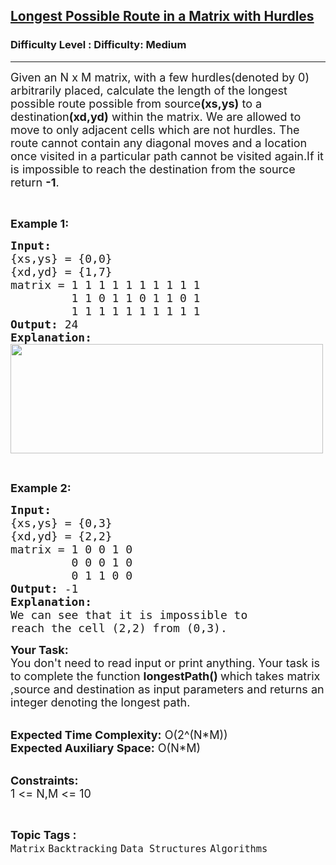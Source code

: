 <h2><a href="https://www.geeksforgeeks.org/problems/longest-possible-route-in-a-matrix-with-hurdles/1?page=1&difficulty=Medium&status=unsolved&sortBy=submissions">Longest Possible Route in a Matrix with Hurdles</a></h2><h3>Difficulty Level : Difficulty: Medium</h3><hr><div class="problems_problem_content__Xm_eO"><p><span style="font-size: 18px;">Given an N&nbsp;x M&nbsp;matrix, with a few hurdles(denoted by 0) arbitrarily placed, calculate the length of the longest possible route possible from source<strong>(xs,ys)</strong> to a destination<strong>(xd,yd)</strong> within the matrix. We are allowed to move to only adjacent cells which are not hurdles. The route cannot contain any diagonal moves and a location once visited in a particular path cannot be visited again.If it is impossible to reach the destination from the source return <strong>-1</strong>.</span></p>
<p>&nbsp;</p>
<p><strong><span style="font-size: 18px;">Example 1:</span></strong></p>
<pre><strong><span style="font-size: 18px;">Input:</span></strong>
<span style="font-size: 18px;">{xs,ys} = {0,0}</span>
<span style="font-size: 18px;">{xd,yd} = {1,7}</span>
<span style="font-size: 18px;">matrix = 1 1 1 1 1 1 1 1 1 1</span>
<span style="font-size: 18px;">         1 1 0 1 1 0 1 1 0 1</span>
<span style="font-size: 18px;">         1 1 1 1 1 1 1 1 1 1</span>
<strong><span style="font-size: 18px;">Output: </span></strong><span style="font-size: 18px;">24</span>
<strong><span style="font-size: 18px;">Explanation:</span></strong>
<strong><span style="font-size: 18px;"><img style="height: 175px; width: 500px;" src="https://media.geeksforgeeks.org/wp-content/cdn-uploads/matrix_highlight.png" alt=""></span></strong></pre>
<p>&nbsp;</p>
<p><strong><span style="font-size: 18px;">Example 2:</span></strong></p>
<pre><strong><span style="font-size: 18px;">Input: </span></strong>
<span style="font-size: 18px;">{xs,ys} = {0,3}</span>
<span style="font-size: 18px;">{xd,yd} = {2,2}</span>
<span style="font-size: 18px;">matrix =<strong><span style="font-size: 18px;"> </span></strong>1 0 0 1 0</span>
<span style="font-size: 18px;">         0 0 0 1 0</span>
<span style="font-size: 18px;">         0 1 1 0 0</span>
<strong><span style="font-size: 18px;">Output: </span></strong><span style="font-size: 18px;">-1</span>
<strong><span style="font-size: 18px;">Explanation:</span></strong>
<span style="font-size: 18px;">We can see that it is impossible to</span>
<span style="font-size: 18px;">reach the cell (2,2) from (0,3).</span>
</pre>
<p><span style="font-size: 18px;"><strong>Your Task:</strong><br>You don't need to read input or print anything. Your task is to complete the function&nbsp;<strong>longestPath()&nbsp;</strong>which takes matrix ,source and destination as&nbsp;input parameters and returns an integer denoting the longest path.</span></p>
<p><br><span style="font-size: 18px;"><strong>Expected Time Complexity:</strong>&nbsp;O(2^(N*M))<br><strong>Expected Auxiliary Space:</strong>&nbsp;O(N*M)</span></p>
<p><br><span style="font-size: 18px;"><strong>Constraints:</strong><br>1 &lt;= N,M &lt;= 10</span></p></div><br><p><span style=font-size:18px><strong>Topic Tags : </strong><br><code>Matrix</code>&nbsp;<code>Backtracking</code>&nbsp;<code>Data Structures</code>&nbsp;<code>Algorithms</code>&nbsp;